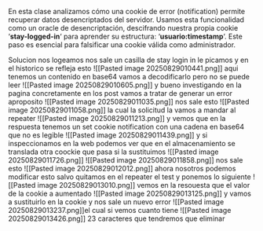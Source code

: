 En esta clase analizamos cómo una cookie de error (notification) permite recuperar datos desencriptados del servidor. Usamos esta funcionalidad como un oracle de desencriptación, descifrando nuestra propia cookie ‘**stay-logged-in**‘ para aprender su estructura: ‘**usuario:timestamp**‘. Este paso es esencial para falsificar una cookie válida como administrador.

Solucion
nos logeamos nos sale un casilla de stay login in le picamos y en el historico se refleja esto
![[Pasted image 20250829010441.png]]
aqui tenemos un contenido en base64 vamos a decodificarlo pero no se puede leer
![[Pasted image 20250829010605.png]]
y bueno investigando en la pagina concretamente en los post vamos a tratar de generar un error aproposito
![[Pasted image 20250829011035.png]]
nos sale esto
![[Pasted image 20250829011058.png]]
la cual la solicitud la vamos a mandar al repeater
![[Pasted image 20250829011213.png]]
y vemos que en la respuesta tenemos un set cookie notification con una cadena en base64 que no es legible
![[Pasted image 20250829011439.png]]
y si inspeccionamos en la web podemos ver que en el almacenamiento se translada otra coockie que pasa si la sustituimos
![[Pasted image 20250829011726.png]]
![[Pasted image 20250829011858.png]]
nos sale esto
![[Pasted image 20250829012012.png]]
ahora nosotros podemos modificar esto salvo quitamos en el repeater el test y ponemos lo siguiente
![[Pasted image 20250829013010.png]]
vemos en la resouesta que el valor de la cookie a aumentado
![[Pasted image 20250829013125.png]]
y vamos a sustituirlo en la cookie y nos sale un nuevo error
![[Pasted image 20250829013237.png]]el cual si vemos cuanto tiene 
![[Pasted image 20250829013426.png]]
23 caracteres que tendremos que eliminar